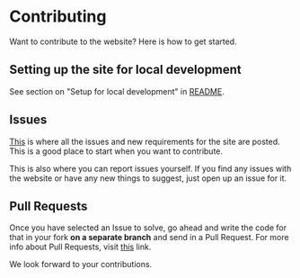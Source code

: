 # Contributing

Want to contribute to the website? Here is how to get started.

## Setting up the site for local development

See section on "Setup for local development" in [README](https://github.com/PythonNepal/pythonnepal.github.io).

## Issues

[This](https://github.com/PythonNepal/pythonnepal.github.io/issues) is where all the issues and new requirements for the site are posted. This is a good place to start when you want to contribute. 

This is also where you can report issues yourself. If you find any issues with the website or have any new things to suggest, just open up an issue for it.

## Pull Requests

Once you have selected an Issue to solve, go ahead and write the code for that in your fork **on a separate branch** and send in a Pull Request. For more info about Pull Requests, visit [this](https://help.github.com/articles/using-pull-requests/) link.


We look forward to your contributions. 
